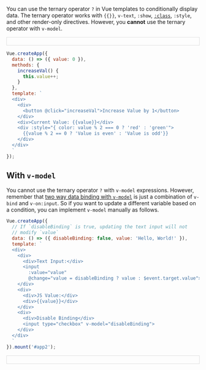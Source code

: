 You can use the ternary operator `?` in Vue templates to conditionally display data.
The ternary operator works with `{{}}`, `v-text`, `:show`, [`:class`](/tutorials/vue/conditional-class), `:style`, and other render-only directives.
However, you **cannot** use the ternary operator with `v-model`.

<script src="https://unpkg.com/vue@3/dist/vue.global.js"></script>

<div id="app" style="border: 1px solid #ddd; padding: 10px"></div>

<script>
Vue.createApp({
  data: () => ({ value: 0 }),
  methods: {
    increaseVal() {
      this.value++;
    }
  },
  template: `
  <div>
    <div>
      <button @click="increaseVal">Increase Value by 1</button>
    </div>
    <div>Current Value: {{value}}</div>
    <div :style="{ color: value % 2 === 0 ? 'red' : 'green'">
      {{value % 2 == 0 ? 'Value is even' : 'Value is odd'}}
    </div>
  </div>
  `
}).mount('#app');
</script>

```javascript
Vue.createApp({
  data: () => ({ value: 0 }),
  methods: {
    increaseVal() {
      this.value++;
    }
  },
  template: `
  <div>
    <div>
      <button @click="increaseVal">Increase Value by 1</button>
    </div>
    <div>Current Value: {{value}}</div>
    <div :style="{ color: value % 2 === 0 ? 'red' : 'green'">
      {{value % 2 == 0 ? 'Value is even' : 'Value is odd'}}
    </div>
  </div>
  `
});
```

## With `v-model`

You cannot use the ternary operator `?` with `v-model` expressions.
However, remember that [two way data binding with `v-model`](/tutorials/vue/v-model) is just a combination of `v-bind` and `v-on:input`.
So if you want to update a different variable based on a condition, you can implement `v-model` manually as follows.

```javascript
Vue.createApp({
  // If `disableBinding` is true, updating the text input will not
  // modify `value`
  data: () => ({ disableBinding: false, value: 'Hello, World!' }),
  template: `
  <div>
    <div>
      <div>Text Input:</div>
      <input
        :value="value"
        @change="value = disableBinding ? value : $event.target.value">
    </div>
    <div>
      <div>JS Value:</div>
      <div>{{value}}</div>
    </div>
    <div>
      <div>Disable Binding</div>
      <input type="checkbox" v-model="disableBinding">
    </div>
  </div>
  `
}).mount('#app2');
```

<div id="app2" style="border: 1px solid #ddd; padding: 10px"></div>

<script>
Vue.createApp({
  data: () => ({ disableBinding: false, value: 'Hello, World!' }),
  template: `
  <div>
    <div>
      <div>Text Input:</div>
      <input
        :value="value"
        @change="value = disableBinding ? value : $event.target.value">
    </div>
    <div>
      <div>JS Value:</div>
      <div>{{value}}</div>
    </div>
    <div>
      <div>Disable Binding</div>
      <input type="checkbox" v-model="disableBinding">
    </div>
  </div>
  `
}).mount('#app2');
</script>